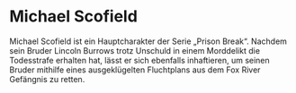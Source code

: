 # Michael Scofield

Michael Scofield ist ein Hauptcharakter der Serie „Prison Break“. Nachdem sein Bruder Lincoln Burrows trotz Unschuld in einem Morddelikt die Todesstrafe erhalten hat, lässt er sich ebenfalls inhaftieren, um seinen Bruder mithilfe eines ausgeklügelten Fluchtplans aus dem Fox River Gefängnis zu retten.

